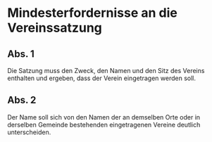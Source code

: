 # Mindesterfordernisse an die Vereinssatzung



## Abs. 1

 Die Satzung muss den Zweck, den Namen und den Sitz des Vereins enthalten und ergeben, dass der Verein eingetragen werden soll.

## Abs. 2

 Der Name soll sich von den Namen der an demselben Orte oder in derselben Gemeinde bestehenden eingetragenen Vereine deutlich unterscheiden. 

